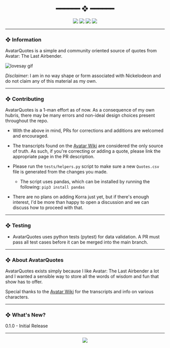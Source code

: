 <h2 align="center"> ━━━━━━  ❖  ━━━━━━ </h2>

<!-- BADGES -->
<div align="center">
   <p></p>
   
   <img src="https://img.shields.io/github/stars/dotzenith/AvatarQuotes?color=F8BD96&labelColor=302D41&style=for-the-badge">   

   <img src="https://img.shields.io/github/forks/dotzenith/AvatarQuotes?color=DDB6F2&labelColor=302D41&style=for-the-badge">   

   <img src="https://img.shields.io/github/repo-size/dotzenith/AvatarQuotes?color=96CDFB&labelColor=302D41&style=for-the-badge">
   
   <img src="https://img.shields.io/github/workflow/status/dotzenith/AvatarQuotes/Tests?color=ABE9B3&labelColor=302D41&style=for-the-badge&label=Tests"/>
   <br>
</div>

<p/>

---

### ❖ Information 

  AvatarQuotes is a simple and community oriented source of quotes from Avatar: The Last Airbender. 

  <img src="https://github.com/dotzenith/dotzenith/blob/main/assets/AvatarQuotes/AvatarQuotes.gif" alt="lovesay gif">

  *Disclaimer*: I am in no way shape or form associated with Nickelodeon and do not claim any of this material as my own.

---

### ❖ Contributing

AvatarQuotes is a 1-man effort as of now. As a consequence of my own hubris, there may be many errors and non-ideal design choices present throughout the repo.

- With the above in mind, PRs for corrections and additions are welcomed and encouraged. 

- The transcripts found on the [Avatar Wiki](https://avatar.fandom.com/wiki/Avatar_Wiki) are considered the only source of truth. As such, if you're correcting or adding a quote, please link the appropriate page in the PR description.

- Please run the `tests/helpers.py` script to make sure a new `Quotes.csv` file is generated from the changes you made.
  - The script uses pandas, which can be installed by running the following: `pip3 install pandas`

- There are no plans on adding Korra just yet, but if there's enough interest, I'd be more than happy to open a discussion and we can discuss how to proceed with that.

---

### ❖ Testing

- AvatarQuotes uses python tests (pytest) for data validation. A PR must pass all test cases before it can be merged into the main branch. 

---

### ❖ About AvatarQuotes

AvatarQuotes exists simply because I like Avatar: The Last Airbender a lot and I wanted a sensible way to store all the words of wisdom and fun that show has to offer. 

Special thanks to the [Avatar Wiki](https://avatar.fandom.com/wiki/Avatar_Wiki) for the transcripts and info on various characters.

---

### ❖ What's New?

0.1.0 - Initial Release

---

<div align="center">

   <img src="https://img.shields.io/static/v1.svg?label=License&message=CC0-1.0&color=F5E0DC&labelColor=302D41&style=for-the-badge">

</div>

